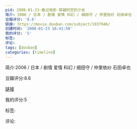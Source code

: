```yaml
---
pid: 2008-01-23-看过电影-穿越时空的少女
简介: 2006 / 日本 / 剧情 爱情 科幻 / 细田守 / 仲里依纱 石田卓也
豆瓣评分: '8.6'
链接: https://movie.douban.com/subject/1937946/
创建时间: '2008-01-23 16:41:50'
我的评分: '5'
标签:
评论:
tags: [douban]
categories: [timeline]
---
```

简介:2006 / 日本 / 剧情 爱情 科幻 / 细田守 / 仲里依纱 石田卓也

豆瓣评分:8.6

[链接](https://movie.douban.com/subject/1937946/)

我的评分:5

标签:

评论:

